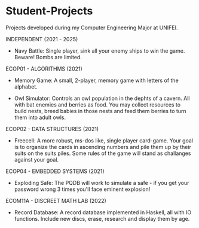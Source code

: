 # Student-Projects
Projects developed during my Computer Engineering Major at UNIFEI.

INDEPENDENT (2021 - 2025)

- Navy Battle: Single player, sink all your enemy ships to win the game. Beware! Bombs are limited.

ECOP01 - ALGORITHMS (2021)

- Memory Game: A small, 2-player, memory game with letters of the alphabet. 

- Owl Simulator: Controls an owl population in the dephts of a cavern. All with bat enemies and berries as food. 
You may collect resources to build nests, breed babies in those nests and feed them berries to turn them into adult owls.

ECOP02 - DATA STRUCTURES (2021)

- Freecell: A more robust, ms-dos like, single player card-game. Your goal is to organize the cards in ascending numbers and pile them up by their suits on the suits piles. Some rules of the game will stand as challanges against your goal.


ECOP04 - EMBEDDED SYSTEMS (2021)

- Exploding Safe: The PQDB will work to simulate a safe - if you get your password wrong 3 times you'll face eminent explosion! 

ECOM11A - DISCREET MATH LAB (2022)

- Record Database: A record database implemented in Haskell, all with IO functions. Include new discs, erase, research and display them by age.
